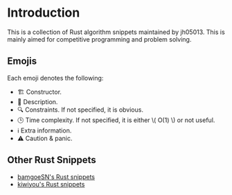 # Introduction

This is a collection of Rust algorithm snippets maintained by jh05013. This is mainly aimed for competitive programming and problem solving.

## Emojis

Each emoji denotes the following:
- 🏗️ Constructor.
- 💬 Description.
- 🔍 Constraints. If not specified, it is obvious.
- 🕒 Time complexity. If not specified, it is either \\( O(1) \\) or not useful.
- ℹ️ Extra information.
- ⚠️ Caution & panic.

## Other Rust Snippets

- [bamgoeSN's Rust snippets](https://bamgoesn.github.io/rust-ps-md/intro.html)
- [kiwiyou's Rust snippets](https://snippets.kiwiyou.dev/)